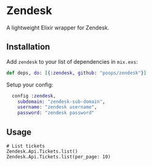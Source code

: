 # Zendesk

A lightweight Elixir wrapper for Zendesk.

## Installation

Add `zendesk` to your list of dependencies in `mix.exs`:

```elixir
def deps, do: [{:zendesk, github: "poops/zendesk"}]
```

Setup your config:
```elixir
  config :zendesk,
    subdomain: "zendesk-sub-domain",
    username: "zendesk username",
    password: "zendesk password"
```

## Usage

```
# List tickets
Zendesk.Api.Tickets.list()
Zendesk.Api.Tickets.list(per_page: 10)
```

